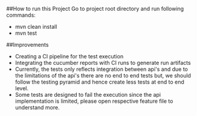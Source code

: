 ##How to run this Project
Go to project root directory and run following commands: 
- mvn clean install
- mvn test

##Improvements
- Creating a CI pipeline for the test execution
- Integrating the cucumber reports with CI runs to generate run artifacts
- Currently, the tests only reflects integration between api's and due to the limitations of the api's there are no end to end tests but, we should follow the testing pyramid and hence create less tests at end to end level.
- Some tests are designed to fail the execution since the api implementation is limited, please open respective feature file to understand more.